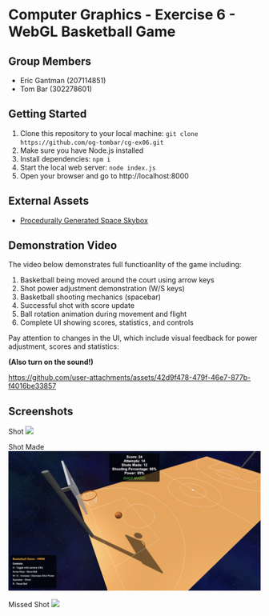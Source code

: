 # Computer Graphics - Exercise 6 - WebGL Basketball Game

## Group Members

- Eric Gantman (207114851)
- Tom Bar (302278601)

## Getting Started

1. Clone this repository to your local machine: `git clone https://github.com/og-tombar/cg-ex06.git`
2. Make sure you have Node.js installed
3. Install dependencies: `npm i`
4. Start the local web server: `node index.js`
5. Open your browser and go to http://localhost:8000

## External Assets

- [Procedurally Generated Space Skybox](https://tools.wwwtyro.net/space-3d/index.html)

## Demonstration Video

The video below demonstrates full functioanlity of the game including:

1. Basketball being moved around the court using arrow keys
2. Shot power adjustment demonstration (W/S keys)
3. Basketball shooting mechanics (spacebar)
4. Successful shot with score update
5. Ball rotation animation during movement and flight
6. Complete UI showing scores, statistics, and controls

Pay attention to changes in the UI, which include visual feedback for power adjustment, scores and statistics:

**(Also turn on the sound!)**

https://github.com/user-attachments/assets/42d9f478-479f-46e7-877b-f4016be33857

## Screenshots

Shot ![](./resources/shot.png)

Shot Made ![](./resources/shot_made.png)

Missed Shot ![](./resources/missed_shot.png)
